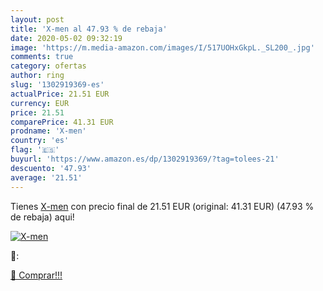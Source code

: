 ```yaml
---
layout: post
title: 'X-men al 47.93 % de rebaja'
date: 2020-05-02 09:32:19
image: 'https://m.media-amazon.com/images/I/517UOHxGkpL._SL200_.jpg'
comments: true
category: ofertas
author: ring
slug: '1302919369-es'
actualPrice: 21.51 EUR
currency: EUR
price: 21.51
comparePrice: 41.31 EUR
prodname: 'X-men'
country: 'es'
flag: '🇪🇸'
buyurl: 'https://www.amazon.es/dp/1302919369/?tag=tolees-21'
descuento: '47.93'
average: '21.51'
---
```


Tienes [X-men](https://www.amazon.es/dp/1302919369/?tag=tolees-21) con precio final de  21.51 EUR (original: 41.31 EUR) (47.93 %  de rebaja) aqui!

[![X-men](https://m.media-amazon.com/images/I/517UOHxGkpL._SL200_.jpg)](https://www.amazon.es/dp/1302919369/?tag=tolees-21)

🔎:


[🛒 Comprar!!!](https://www.amazon.es/dp/1302919369/?tag=tolees-21)
